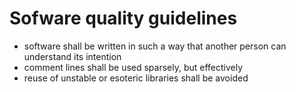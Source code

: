 # Sofware quality guidelines

* software shall be written in such a way that another person can understand its intention
* comment lines shall be used sparsely, but effectively
* reuse of unstable or esoteric libraries shall be avoided
